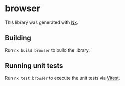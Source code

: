 # browser

This library was generated with [Nx](https://nx.dev).

## Building

Run `nx build browser` to build the library.

## Running unit tests

Run `nx test browser` to execute the unit tests via [Vitest](https://vitest.dev/).
